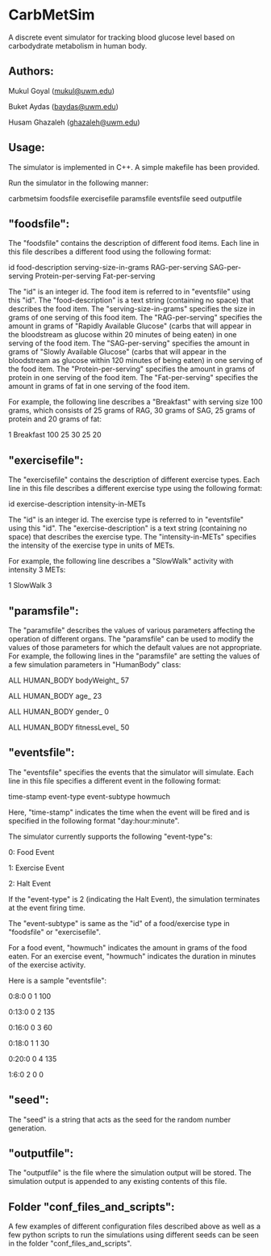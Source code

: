 # CarbMetSim
A discrete event simulator for tracking blood glucose level based on carbodydrate metabolism in human body.

Authors:
--------------
Mukul Goyal (mukul@uwm.edu)

Buket Aydas (baydas@uwm.edu)

Husam Ghazaleh (ghazaleh@uwm.edu)

Usage:
----------------
The simulator is implemented in C++. A simple makefile has been provided.

Run the simulator in the following manner:

carbmetsim foodsfile exercisefile paramsfile eventsfile seed outputfile

"foodsfile":
--------------
The "foodsfile" contains the description of different food items. Each line in this file describes a different food using
the following format:

id food-description serving-size-in-grams RAG-per-serving SAG-per-serving Protein-per-serving Fat-per-serving

The "id" is an integer id. The food item is referred to in "eventsfile" using this "id".
The "food-description" is a text string (containing no space) that describes the food item.
The "serving-size-in-grams" specifies the size in grams of one serving of this food item.
The "RAG-per-serving" specifies the amount in grams of "Rapidly Available Glucose" (carbs that will appear in the bloodstream 
as glucose within 20 minutes of being eaten) in one serving of the food item.
The "SAG-per-serving" specifies the amount in grams of "Slowly Available Glucose" (carbs that will appear in the bloodstream 
as glucose within 120 minutes of being eaten) in one serving of the food item.
The "Protein-per-serving" specifies the amount in grams of protein in one serving of the food item.
The "Fat-per-serving" specifies the amount in grams of fat in one serving of the food item.

For example, the following line describes a "Breakfast" with serving size 100 grams, which consists of 25 grams of RAG, 30 
grams of SAG, 25 grams of protein and 20 grams of fat:

1 Breakfast 100 25 30 25 20
 
"exercisefile":
----------------
The "exercisefile" contains the description of different exercise types. Each line in this file describes a different exercise
type using the following format:

id exercise-description intensity-in-METs

The "id" is an integer id. The exercise type is referred to in "eventsfile" using this "id".
The "exercise-description" is a text string (containing no space) that describes the exercise type.
The "intensity-in-METs" specifies the intensity of the exercise type in units of METs.

For example, the following line describes a "SlowWalk" activity with intensity 3 METs:

1 SlowWalk 3

"paramsfile":
-------------------
The "paramsfile" describes the values of various parameters affecting the operation of different organs. The "paramsfile" can 
be used to modify the values of those parameters for which the default values are not appropriate. For example, the following 
lines in the "paramsfile" are setting the values of a few simulation parameters in "HumanBody" class:

ALL HUMAN_BODY bodyWeight_ 57

ALL HUMAN_BODY age_ 23

ALL HUMAN_BODY gender_ 0

ALL HUMAN_BODY fitnessLevel_ 50

"eventsfile":
-----------------
The "eventsfile" specifies the events that the simulator will simulate. Each line in this file specifies a different event in 
the following format:

time-stamp event-type event-subtype howmuch

Here, "time-stamp" indicates the time when the event will be fired and is specified in the following format "day:hour:minute".

The simulator currently supports the following "event-type"s:

0: Food Event

1: Exercise Event

2: Halt Event

If the "event-type" is 2 (indicating the Halt Event), the simulation terminates at the event firing time.

The "event-subtype" is same as the "id" of a food/exercise type in "foodsfile" or "exercisefile".

For a food event, "howmuch" indicates the amount in grams of the food eaten. For an exercise event, "howmuch" indicates the duration in minutes of the exercise activity.

Here is a sample "eventsfile":

0:8:0 0 1 100

0:13:0 0 2 135

0:16:0 0 3 60

0:18:0 1 1 30

0:20:0 0 4 135

1:6:0 2 0 0

"seed":
-----------------
The "seed" is a string that acts as the seed for the random number generation.

"outputfile":
-----------------
The "outputfile" is the file where the simulation output will be stored. The simulation output is appended to any existing contents of this file.

Folder "conf_files_and_scripts":
----------------------------------
A few examples of different configuration files described above as well as a few python scripts to run the simulations using different seeds can be seen in the folder "conf_files_and_scripts".
